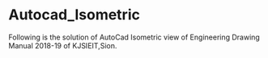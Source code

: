 # Autocad_Isometric
Following is the solution of AutoCad Isometric view of Engineering Drawing Manual 2018-19 of KJSIEIT,Sion.
